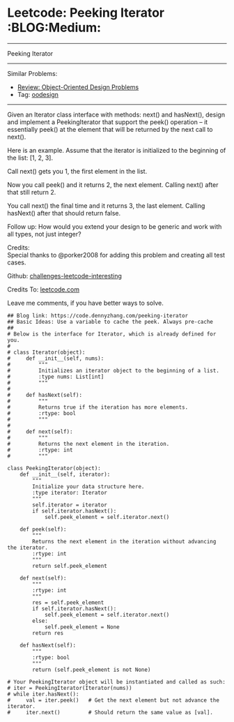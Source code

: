 # Leetcode: Peeking Iterator     :BLOG:Medium:


---

Peeking Iterator  

---

Similar Problems:  
-   [Review: Object-Oriented Design Problems](https://code.dennyzhang.com/review-oodesign)
-   Tag: [oodesign](https://code.dennyzhang.com/tag/oodesign)

---

Given an Iterator class interface with methods: next() and hasNext(), design and implement a PeekingIterator that support the peek() operation &#x2013; it essentially peek() at the element that will be returned by the next call to next().  

Here is an example. Assume that the iterator is initialized to the beginning of the list: [1, 2, 3].  

Call next() gets you 1, the first element in the list.  

Now you call peek() and it returns 2, the next element. Calling next() after that still return 2.  

You call next() the final time and it returns 3, the last element. Calling hasNext() after that should return false.  

Follow up: How would you extend your design to be generic and work with all types, not just integer?  

Credits:  
Special thanks to @porker2008 for adding this problem and creating all test cases.  

Github: [challenges-leetcode-interesting](https://github.com/DennyZhang/challenges-leetcode-interesting/tree/master/peeking-iterator)  

Credits To: [leetcode.com](https://leetcode.com/problems/peeking-iterator/description/)  

Leave me comments, if you have better ways to solve.  

    ## Blog link: https://code.dennyzhang.com/peeking-iterator
    ## Basic Ideas: Use a variable to cache the peek. Always pre-cache
    ##
    # Below is the interface for Iterator, which is already defined for you.
    #
    # class Iterator(object):
    #     def __init__(self, nums):
    #         """
    #         Initializes an iterator object to the beginning of a list.
    #         :type nums: List[int]
    #         """
    #
    #     def hasNext(self):
    #         """
    #         Returns true if the iteration has more elements.
    #         :rtype: bool
    #         """
    #
    #     def next(self):
    #         """
    #         Returns the next element in the iteration.
    #         :rtype: int
    #         """
    
    class PeekingIterator(object):
        def __init__(self, iterator):
            """
            Initialize your data structure here.
            :type iterator: Iterator
            """
            self.iterator = iterator
            if self.iterator.hasNext():
                self.peek_element = self.iterator.next()
    
        def peek(self):
            """
            Returns the next element in the iteration without advancing the iterator.
            :rtype: int
            """
            return self.peek_element        
    
        def next(self):
            """
            :rtype: int
            """
            res = self.peek_element
            if self.iterator.hasNext():
                self.peek_element = self.iterator.next()
            else:
                self.peek_element = None
            return res
    
        def hasNext(self):
            """
            :rtype: bool
            """
            return (self.peek_element is not None)
    
    # Your PeekingIterator object will be instantiated and called as such:
    # iter = PeekingIterator(Iterator(nums))
    # while iter.hasNext():
    #     val = iter.peek()   # Get the next element but not advance the iterator.
    #     iter.next()         # Should return the same value as [val].